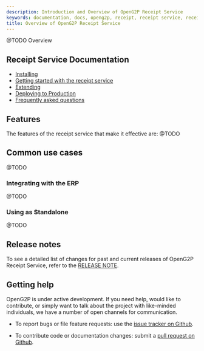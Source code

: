 ```yaml
---
description: Introduction and Overview of OpenG2P Receipt Service
keywords: documentation, docs, openg2p, receipt, receipt service, receipt providers
title: Overview of OpenG2P Receipt Service
---
```


@TODO Overview

## Receipt Service Documentation

- [Installing](install.md)
- [Getting started with the receipt service](gettingstarted.md)
- [Extending](extending.md)
- [Deploying to Production](production.md)
- [Frequently asked questions](faq.md)

## Features

The features of the receipt service that make it effective are:
@TODO


## Common use cases

@TODO

### Integrating with the ERP

@TODO

### Using as Standalone

@TODO


## Release notes

To see a detailed list of changes for past and current releases of OpenG2P Receipt Service, refer to the
[RELEASE NOTE](/release-notes/index.md).

## Getting help

OpenG2P is under active development. If you need help, would like to
contribute, or simply want to talk about the project with like-minded
individuals, we have a number of open channels for communication.

* To report bugs or file feature requests: use the [issue tracker on Github](https://github.com/openg2p/openg2p-receiptservice/issues).

* To contribute code or documentation changes: submit a [pull request on Github](https://github.com/openg2p/openg2p-receiptservice/pulls).
